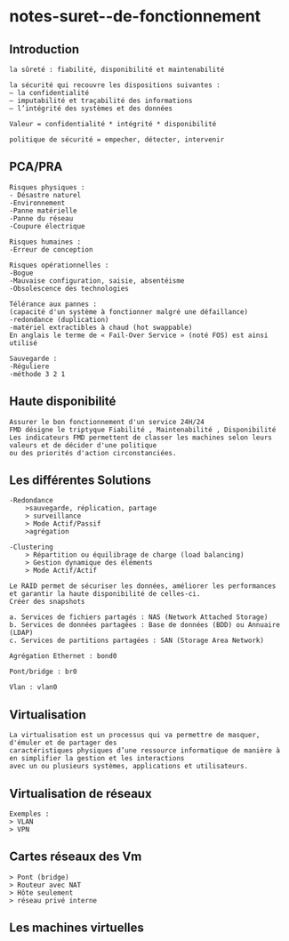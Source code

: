 # notes-suret--de-fonctionnement

## Introduction
```
la sûreté : fiabilité, disponibilité et maintenabilité
```

```
la sécurité qui recouvre les dispositions suivantes :
– la confidentialité
– imputabilité et traçabilité des informations
– l’intégrité des systèmes et des données
```

```
Valeur = confidentialité * intégrité * disponibilité
```

```
politique de sécurité = empecher, détecter, intervenir
```

## PCA/PRA
```
Risques physiques :
- Désastre naturel
-Environnement
-Panne matérielle
-Panne du réseau
-Coupure électrique
```

```
Risques humaines :
-Erreur de conception
```

```
Risques opérationnelles :
-Bogue
-Mauvaise configuration, saisie, absentéisme
-Obsolescence des technologies
```

```
Télérance aux pannes :
(capacité d'un système à fonctionner malgré une défaillance)
-redondance (duplication)
-matériel extractibles à chaud (hot swappable)
En anglais le terme de « Fail-Over Service » (noté FOS) est ainsi utilisé
```

```
Sauvegarde :
-Réguliere
-méthode 3 2 1
```

## Haute disponibilité
```
Assurer le bon fonctionnement d'un service 24H/24
FMD désigne le triptyque Fiabilité , Maintenabilité , Disponibilité
Les indicateurs FMD permettent de classer les machines selon leurs valeurs et de décider d'une politique
ou des priorités d'action circonstanciées.
```

## Les différentes Solutions
```
-Redondance
	>sauvegarde, réplication, partage
	> surveillance
	> Mode Actif/Passif
	>agrégation
```

```
-Clustering
	> Répartition ou équilibrage de charge (load balancing)
	> Gestion dynamique des éléments
	> Mode Actif/Actif
```

```
Le RAID permet de sécuriser les données, améliorer les performances
et garantir la haute disponibilité de celles-ci.
Créer des snapshots
```

```
a. Services de fichiers partagés : NAS (Network Attached Storage)
b. Services de données partagées : Base de données (BDD) ou Annuaire (LDAP)
c. Services de partitions partagées : SAN (Storage Area Network) 
```

```
Agrégation Ethernet : bond0
```
```
Pont/bridge : br0
```
```
Vlan : vlan0
```

## Virtualisation
```
La virtualisation est un processus qui va permettre de masquer, d'émuler et de partager des
caractéristiques physiques d’une ressource informatique de manière à en simplifier la gestion et les interactions
avec un ou plusieurs systèmes, applications et utilisateurs.
```

## Virtualisation de réseaux
```
Exemples :
> VLAN
> VPN
```

##  Cartes réseaux des Vm
```
> Pont (bridge)
> Routeur avec NAT
> Hôte seulement
> réseau privé interne
```

## Les machines virtuelles
```
```

```
```

```
```

```
```

```
```

```
```

```
```

